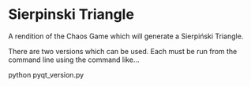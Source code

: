 # Sierpinski Triangle

A rendition of the Chaos Game which will generate a Sierpiński Triangle.

There are two versions which can be used. Each must be run from the command line using the command like...

python pyqt_version.py